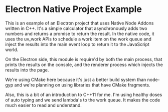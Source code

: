# Electron Native Project Example

This is an example of an Electron project that uses Native Node Addons written in C++.
It's a simple calculator that asynchronously adds two numbers and returns a promise to return the result.
In the native code, it uses the uv_work APIs to schedule a work item on the work queue and inject the results
into the main event loop to return it to the JavaScript world.

On the Electron side, this module is require'd by both the main process, that prints the results on the console,
and the renderer process which injects the results into the page.

We're using CMake here because it's just a better build system than node-gyp and we're planning on using
libraries that have CMake fragments.

Also, this is a bit of an introduction to C++11 for me. I'm using healthy doses of auto typing
and we send lambda's to the work queue. It makes the code much easier to read and understand.
